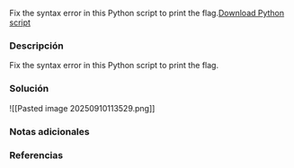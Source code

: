 Fix the syntax error in this Python script to print the flag.[Download Python script](https://artifacts.picoctf.net/c/27/fixme1.py)
### Descripción 
Fix the syntax error in this Python script to print the flag.
### Solución 
![[Pasted image 20250910113529.png]]
### Notas adicionales
### Referencias
